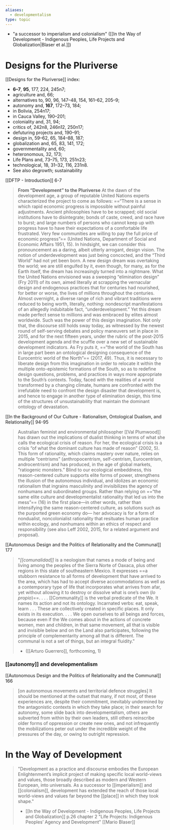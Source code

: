```yaml
---
aliases:
  - developmentalism
type: topic
---
```

- "a successor to imperialism and colonialism" ([[In the Way of Development - Indigenous Peoples, Life Projects and Globalization|Blaser et al.]])

# Designs for the Pluriverse

[[Designs for the Pluriverse]] index:
- **6–7**, **95**, 177, 224, 245n7; 
- agriculture and, 66; 
- alternatives to, 90, 96, 147–48, 154, 161–62, 205–9; 
- autonomy and, **167**, 172–73, 184; 
- in Bolivia, 254n17; 
- in Cauca Valley, 190–201; 
- coloniality and, 31, 94; 
- critics of, 242n8, 246n12, 250n17; 
- defuturing projects and, 190–91; 
- design in, 59–62, 65, 184–88, 187; 
- globalization and, 65, 83, 141, 172; 
- governmentality and, 60; 
- heteronomous, 32, 173; 
- Life Plans and, 73–75, 173, 251n23; 
- technological, 18, 31–32, 116, 231n8. 
- See also degrowth; sustainability

[[DFTP - Introduction]] 6-7
>**From “Development” to the Pluriverse** 
>At the dawn of the development age, a group of reputable United Nations experts characterized the project to come as follows: ==“There is a sense in which rapid economic progress is impossible without painful adjustments. Ancient philosophies have to be scrapped; old social institutions have to disintegrate; bonds of caste, creed, and race have to burst; and large numbers of persons who cannot keep up with progress have to have their expectations of a comfortable life frustrated. Very few communities are willing to pay the full price of economic progress”== (United Nations, Department of Social and Economic Affairs 1951, 15). In hindsight, we can consider this pronouncement as a daring, albeit utterly arrogant, design vision. The notion of underdevelopment was just being concocted, and the “Third World” had not yet been born. A new design dream was overtaking the world; we are still engulfed by it, even though, for many, as for the Earth itself, the dream has increasingly turned into a nightmare. What the United Nations envisioned was a sweeping “elimination design” (Fry 2011) of its own, aimed literally at scrapping the vernacular design and endogenous practices that for centuries had nourished, for better or worse, the lives of millions throughout the centuries. Almost overnight, a diverse range of rich and vibrant traditions were reduced to being worth, literally, nothing: nondescript manifestations of an allegedly indubitable fact, “underdevelopment.” Yet this dream made perfect sense to millions and was embraced by elites almost worldwide. Such was the power of this design imagination. Not only that, the discourse still holds sway today, as witnessed by the newest round of self-serving debates and policy maneuvers set in place in 2015, and for the next fifteen years, under the rubric of the post-2015 development agenda and the scuffle over a new set of sustainable development indicators. As Fry puts it, ==“the world of the South has in large part been an ontological designing consequence of the Eurocentric world of the North”== (2017, 49). Thus, it is necessary to liberate design from this imagination in order to relocate it within the multiple onto-epistemic formations of the South, so as to redefine design questions, problems, and practices in ways more appropriate to the South’s contexts.
>Today, faced with the realities of a world transformed by a changing climate, humans are confronted with the irrefutable need to confront the design disaster that development is, and hence to engage in another type of elimination design, this time of the structures of unsustainability that maintain the dominant ontology of devastation.

[[In the Background of Our Culture - Rationalism, Ontological Dualism, and Relationality]] 94-95
>Australian feminist and environmental philosopher [[Val Plumwood]] has drawn out the implications of dualist thinking in terms of what she calls the ecological crisis of reason. For her, the ecological crisis is a crisis “of what the dominant culture has made of reason” (2002, 5). This form of rationality, which claims mastery over nature, relies on multiple “centrisms” (anthropocentrism, self-centrism, Eurocentrism, androcentrism) and has produced, in the age of global markets, “ratiogenic monsters.” Blind to our ecological embeddness, this reason-centered culture supports elite forms of power, strengthens the illusion of the autonomous individual, and idolizes an economic rationalism that ingrains masculinity and invisibilizes the agency of nonhumans and subordinated groups. Rather than relying on ==“the same elite culture and developmentalist rationality that led us into the mess”== (16) in the first place—in other words, rather than intensifying the same reason-centered culture, as solutions such as the purported green economy do— her advocacy is for a form of nondualist, noncolonialist rationality that resituates human practice within ecology, and nonhumans within an ethics of respect and responsibility (see also Leff 2002, 2015, for a related argument and proposal).

[[Autonomous Design and the Politics of Relationality and the Communal]] 177
>"*[[comunalidad]]* is a neologism that names a mode of being and living among the peoples of the Sierra Norte of Oaxaca, plus other regions in this state of southeastern Mexico. It expresses ==a stubborn resistance to all forms of development that have arrived to the area, which has had to accept diverse accommodations as well as a contemporary type of life that incorporates what arrives from afar, yet without allowing it to destroy or dissolve what is one’s own (*lo propio*)==. . . . [[Communality]] is the verbal predicate of the We. It names its action and not its ontology. Incarnated verbs: eat, speak, learn . . . These are collectively created in specific places. It only exists in its execution. . . . We open ourselves to all beings and forces, because even if the We comes about in the actions of concrete women, men and children, in that same movement, all that is visible and invisible below and on the Land also participates, following the principle of complementarity among all that is different. The communal is not a set of things, but an integral fluidity." 
>- ([[Arturo Guerrero]], forthcoming, 1)

### [[autonomy]] and developmentalism

[[Autonomous Design and the Politics of Relationality and the Communal]] 166
>\[on autonomous movements and territorial defence struggles] It should be mentioned at the outset that many, if not most, of these experiences are, despite their commitment, inevitably undermined by the antagonistic contexts in which they take place; in their search for autonomy, some slide back into developmentalism, others are subverted from within by their own leaders, still others reinscribe older forms of oppression or create new ones, and not infrequently the mobilizations peter out under the incredible weight of the pressures of the day, or owing to outright repression.

# In the Way of Development
>"Development as a practice and discourse embodies the European Enlightenment’s implicit project of making specific local world-views and values, those broadly described as modern and Western European, into universals. As a successor to [[imperialism]] and [[colonialism]], development has extended the reach of those local world-views and values far beyond the [[place]] in which they took shape."
>- [[In the Way of Development - Indigenous Peoples, Life Projects and Globalization]] p.26 chapter 2 "Life Projects: Indigenous Peoples’ Agency and Development" [[Mario Blaser]]